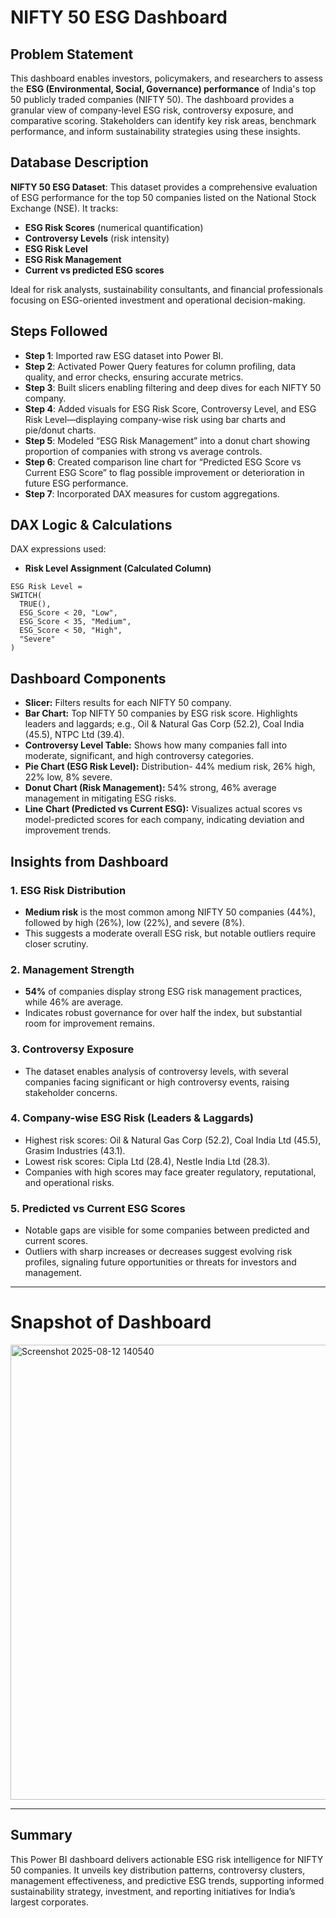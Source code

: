 

# NIFTY 50 ESG Dashboard


## Problem Statement

This dashboard enables investors, policymakers, and researchers to assess the **ESG (Environmental, Social, Governance) performance** of India's top 50 publicly traded companies (NIFTY 50). The dashboard provides a granular view of company-level ESG risk, controversy exposure, and comparative scoring. Stakeholders can identify key risk areas, benchmark performance, and inform sustainability strategies using these insights.

## Database Description

**NIFTY 50 ESG Dataset**: This dataset provides a comprehensive evaluation of ESG performance for the top 50 companies listed on the National Stock Exchange (NSE). It tracks:

- **ESG Risk Scores** (numerical quantification)
- **Controversy Levels** (risk intensity)
- **ESG Risk Level**
- **ESG Risk Management**
- **Current vs predicted ESG scores**

Ideal for risk analysts, sustainability consultants, and financial professionals focusing on ESG-oriented investment and operational decision-making.

## Steps Followed

- **Step 1**: Imported raw ESG dataset into Power BI.
- **Step 2**: Activated Power Query features for column profiling, data quality, and error checks, ensuring accurate metrics.
- **Step 3**: Built slicers enabling filtering and deep dives for each NIFTY 50 company.
- **Step 4**: Added visuals for ESG Risk Score, Controversy Level, and ESG Risk Level—displaying company-wise risk using bar charts and pie/donut charts.
- **Step 5**: Modeled “ESG Risk Management” into a donut chart showing proportion of companies with strong vs average controls.
- **Step 6**: Created comparison line chart for “Predicted ESG Score vs Current ESG Score” to flag possible improvement or deterioration in future ESG performance.
- **Step 7**: Incorporated DAX measures for custom aggregations.

## DAX Logic & Calculations

DAX expressions used:

- **Risk Level Assignment (Calculated Column)**
```DAX
ESG Risk Level = 
SWITCH(
  TRUE(),
  ESG_Score < 20, "Low",
  ESG_Score < 35, "Medium",
  ESG_Score < 50, "High",
  "Severe"
)
```


## Dashboard Components

- **Slicer:** Filters results for each NIFTY 50 company.
- **Bar Chart:** Top NIFTY 50 companies by ESG risk score. Highlights leaders and laggards; e.g., Oil & Natural Gas Corp (52.2), Coal India (45.5), NTPC Ltd (39.4).
- **Controversy Level Table:** Shows how many companies fall into moderate, significant, and high controversy categories.
- **Pie Chart (ESG Risk Level):** Distribution- 44% medium risk, 26% high, 22% low, 8% severe.
- **Donut Chart (Risk Management):** 54% strong, 46% average management in mitigating ESG risks.
- **Line Chart (Predicted vs Current ESG):** Visualizes actual scores vs model-predicted scores for each company, indicating deviation and improvement trends.

## Insights from Dashboard

### 1. ESG Risk Distribution
- **Medium risk** is the most common among NIFTY 50 companies (44%), followed by high (26%), low (22%), and severe (8%).
- This suggests a moderate overall ESG risk, but notable outliers require closer scrutiny.

### 2. Management Strength
- **54%** of companies display strong ESG risk management practices, while 46% are average.
- Indicates robust governance for over half the index, but substantial room for improvement remains.

### 3. Controversy Exposure
- The dataset enables analysis of controversy levels, with several companies facing significant or high controversy events, raising stakeholder concerns.

### 4. Company-wise ESG Risk (Leaders & Laggards)
- Highest risk scores: Oil & Natural Gas Corp (52.2), Coal India Ltd (45.5), Grasim Industries (43.1).
- Lowest risk scores: Cipla Ltd (28.4), Nestle India Ltd (28.3).
- Companies with high scores may face greater regulatory, reputational, and operational risks.

### 5. Predicted vs Current ESG Scores
- Notable gaps are visible for some companies between predicted and current scores.
- Outliers with sharp increases or decreases suggest evolving risk profiles, signaling future opportunities or threats for investors and management.

***

# Snapshot of Dashboard
<img width="1373" height="728" alt="Screenshot 2025-08-12 140540" src="https://github.com/user-attachments/assets/e7cb0a7e-5044-48fa-89a9-3a1b88676178" />


***

## Summary

This Power BI dashboard delivers actionable ESG risk intelligence for NIFTY 50 companies. It unveils key distribution patterns, controversy clusters, management effectiveness, and predictive ESG trends, supporting informed sustainability strategy, investment, and reporting initiatives for India’s largest corporates.

